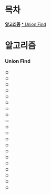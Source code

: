 # 목차
[**알고리즘**](#알고리즘)
 [* Union Find](###Union-Find)
 
# 알고리즘
### Union Find
ㅁ  
ㅁ  
ㅁ  
ㅁ  
ㅁ  
ㅁ  
ㅁ  
ㅁ  
ㅁ  
ㅁ  
ㅁ  
ㅁ  
ㅁ  
ㅁ  
ㅁ  
ㅁ  
ㅁ  
ㅁ  
ㅁ  
ㅁ  
